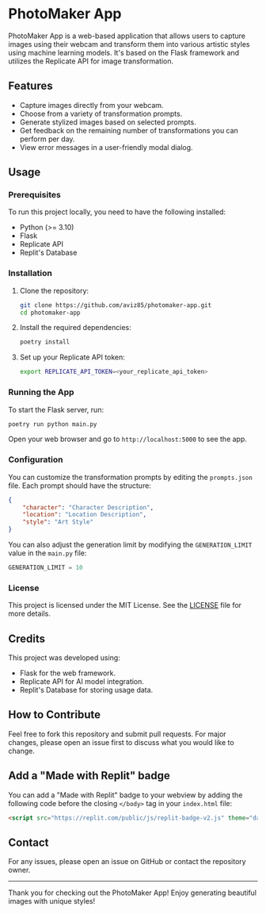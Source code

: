 # PhotoMaker App

PhotoMaker App is a web-based application that allows users to capture images using their webcam and transform them into various artistic styles using machine learning models. It's based on the Flask framework and utilizes the Replicate API for image transformation.

## Features

- Capture images directly from your webcam.
- Choose from a variety of transformation prompts.
- Generate stylized images based on selected prompts.
- Get feedback on the remaining number of transformations you can perform per day.
- View error messages in a user-friendly modal dialog.

## Usage

### Prerequisites

To run this project locally, you need to have the following installed:

- Python (>= 3.10)
- Flask
- Replicate API
- Replit's Database

### Installation

1. Clone the repository:
    ```bash
    git clone https://github.com/aviz85/photomaker-app.git
    cd photomaker-app
    ```

2. Install the required dependencies:
    ```bash
    poetry install
    ```

3. Set up your Replicate API token:
    ```bash
    export REPLICATE_API_TOKEN=<your_replicate_api_token>
    ```

### Running the App

To start the Flask server, run:

```bash
poetry run python main.py
```

Open your web browser and go to `http://localhost:5000` to see the app.

### Configuration

You can customize the transformation prompts by editing the `prompts.json` file. Each prompt should have the structure:

```json
{
    "character": "Character Description",
    "location": "Location Description",
    "style": "Art Style"
}
```

You can also adjust the generation limit by modifying the `GENERATION_LIMIT` value in the `main.py` file:

```python
GENERATION_LIMIT = 10
```

### License

This project is licensed under the MIT License. See the [LICENSE](LICENSE) file for more details.

## Credits

This project was developed using:

- Flask for the web framework.
- Replicate API for AI model integration.
- Replit's Database for storing usage data.

## How to Contribute

Feel free to fork this repository and submit pull requests. For major changes, please open an issue first to discuss what you would like to change.

## Add a "Made with Replit" badge

You can add a "Made with Replit" badge to your webview by adding the following code before the closing `</body>` tag in your `index.html` file:

```html
<script src="https://replit.com/public/js/replit-badge-v2.js" theme="dark" position="bottom-right"></script>
```

## Contact

For any issues, please open an issue on GitHub or contact the repository owner.

---

Thank you for checking out the PhotoMaker App! Enjoy generating beautiful images with unique styles!